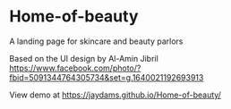 # Home-of-beauty
A landing page for skincare and beauty parlors

Based on the UI design by Al-Amin Jibril https://www.facebook.com/photo/?fbid=5091344764305734&set=g.1640021192693913

View demo at https://jaydams.github.io/Home-of-beauty/
